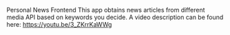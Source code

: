 Personal News Frontend
This app obtains news articles from different media API based on keywords you decide.
A video description can be found here: https://youtu.be/3_ZKrrKaWWg